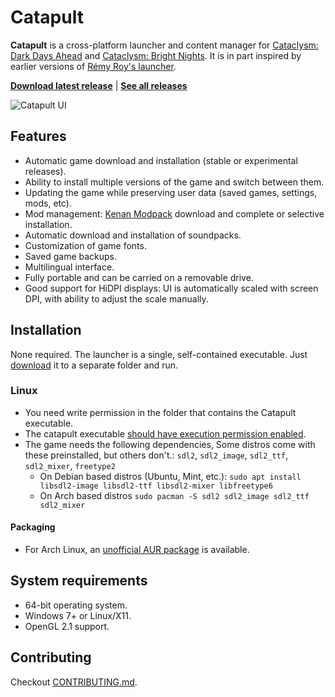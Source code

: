 # Catapult

**Catapult** is a cross-platform launcher and content manager for [Cataclysm: Dark Days Ahead](https://github.com/CleverRaven/Cataclysm-DDA) and [Cataclysm: Bright Nights](https://github.com/cataclysmbnteam/Cataclysm-BN). It is in part inspired by earlier versions of [Rémy Roy's launcher](https://github.com/remyroy/CDDA-Game-Launcher).

[**Download latest release**](https://github.com/qrrk/Catapult/releases/latest)  |  [**See all releases**](https://github.com/qrrk/Catapult/releases)



![Catapult UI](catapult_ui.gif)

## Features

- Automatic game download and installation (stable or experimental releases).
- Ability to install multiple versions of the game and switch between them.
- Updating the game while preserving user data (saved games, settings, mods, etc).
- Mod management: [Kenan Modpack](https://github.com/Kenan2000/CDDA-Kenan-Modpack) download and complete or selective installation.
- Automatic download and installation of soundpacks.
- Customization of game fonts.
- Saved game backups.
- Multilingual interface.
- Fully portable and can be carried on a removable drive.
- Good support for HiDPI displays: UI is automatically scaled with screen DPI, with ability to adjust the scale manually.

## Installation

None required. The launcher is a single, self-contained executable. Just [download](https://github.com/qrrk/Catapult/releases/latest) it to a separate folder and run.


### Linux
- You need write permission in the folder that contains the Catapult executable.
- The catapult executable [should have execution permission enabled](https://askubuntu.com/a/485001).
- The game needs the following dependencies, Some distros come with these preinstalled, but others don't.: `sdl2`, `sdl2_image`, `sdl2_ttf`, `sdl2_mixer`, `freetype2`
    - On Debian based distros (Ubuntu, Mint, etc.): `sudo apt install libsdl2-image libsdl2-ttf libsdl2-mixer libfreetype6`
    - On Arch based distros `sudo pacman -S sdl2 sdl2_image sdl2_ttf sdl2_mixer`

#### Packaging

- For Arch Linux, an [unofficial AUR package](https://aur.archlinux.org/packages/catapult-bin) is available.

## System requirements

- 64-bit operating system.
- Windows 7+ or Linux/X11.
- OpenGL 2.1 support.

## Contributing

Checkout [CONTRIBUTING.md](./CONTRIBUTING.md).